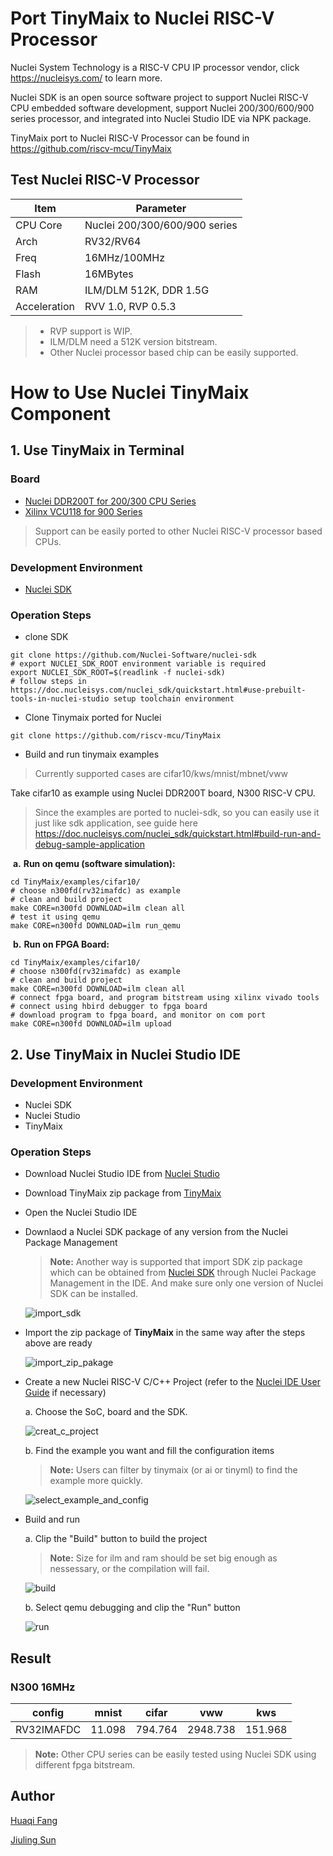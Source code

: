 # Port TinyMaix to Nuclei RISC-V Processor

Nuclei System Technology is a RISC-V CPU IP processor vendor, click https://nucleisys.com/ to learn more.

Nuclei SDK is an open source software project to support Nuclei RISC-V CPU embedded software development,
support Nuclei 200/300/600/900 series processor, and integrated into Nuclei Studio IDE via NPK package.

TinyMaix port to Nuclei RISC-V Processor can be found in https://github.com/riscv-mcu/TinyMaix

## Test Nuclei RISC-V Processor

| Item         | Parameter      |
| ------------ | -------------- |
| CPU Core     | Nuclei 200/300/600/900 series |
| Arch         | RV32/RV64      |
| Freq         | 16MHz/100MHz   |
| Flash        | 16MBytes       |
| RAM          | ILM/DLM 512K, DDR 1.5G  |
| Acceleration | RVV 1.0, RVP 0.5.3    |

> - RVP support is WIP.
> - ILM/DLM need a 512K version bitstream.
> - Other Nuclei processor based chip can be easily supported.

# How to Use Nuclei TinyMaix Component

## 1. Use TinyMaix  in Terminal

### Board

- [Nuclei DDR200T for 200/300 CPU Series](https://nucleisys.com/developboard.php#ddr200t)
- [Xilinx VCU118 for 900 Series](https://www.xilinx.com/products/boards-and-kits/vcu118.html)

> Support can be easily ported to other Nuclei RISC-V processor based CPUs.

### Development Environment

- [Nuclei SDK](https://github.com/Nuclei-Software/nuclei-sdk)

### Operation Steps

- clone SDK

~~~shell
git clone https://github.com/Nuclei-Software/nuclei-sdk
# export NUCLEI_SDK_ROOT environment variable is required
export NUCLEI_SDK_ROOT=$(readlink -f nuclei-sdk)
# follow steps in https://doc.nucleisys.com/nuclei_sdk/quickstart.html#use-prebuilt-tools-in-nuclei-studio setup toolchain environment
~~~

- Clone Tinymaix ported for Nuclei

~~~shell
git clone https://github.com/riscv-mcu/TinyMaix
~~~

- Build and run tinymaix examples

> Currently supported cases are cifar10/kws/mnist/mbnet/vww

Take cifar10 as example using Nuclei DDR200T board, N300 RISC-V CPU.

> Since the examples are ported to nuclei-sdk, so you can easily
> use it just like sdk application, see guide here
> https://doc.nucleisys.com/nuclei_sdk/quickstart.html#build-run-and-debug-sample-application

​    **a.** **Run on qemu (software simulation):**

```shell
cd TinyMaix/examples/cifar10/
# choose n300fd(rv32imafdc) as example
# clean and build project
make CORE=n300fd DOWNLOAD=ilm clean all
# test it using qemu
make CORE=n300fd DOWNLOAD=ilm run_qemu
```

​    **b.** **Run on FPGA Board:**

~~~shell
cd TinyMaix/examples/cifar10/
# choose n300fd(rv32imafdc) as example
# clean and build project
make CORE=n300fd DOWNLOAD=ilm clean all
# connect fpga board, and program bitstream using xilinx vivado tools
# connect using hbird debugger to fpga board
# download program to fpga board, and monitor on com port
make CORE=n300fd DOWNLOAD=ilm upload
~~~

## 2. Use TinyMaix  in Nuclei Studio IDE

### Development Environment

- Nuclei SDK
- Nuclei Studio
- TinyMaix

### Operation Steps

- Download Nuclei Studio IDE from [Nuclei Studio](https://www.rvmcu.com/nucleistudio.html)

- Download TinyMaix zip package from [TinyMaix](https://github.com/riscv-mcu/TinyMaix/tree/nuclei-main/)

- Open the Nuclei Studio IDE

- Downlaod a Nuclei SDK package of any version from the Nuclei Package Management

  > **Note:**  Another way is supported that import SDK zip package which can be obtained from [Nuclei SDK](https://github.com/Nuclei-Software/nuclei-sdk) through Nuclei Package Management in the IDE. And make sure only one version of Nuclei SDK can be installed.

  ![import_sdk](images/import_sdk.png)

- Import the zip package of **TinyMaix** in the same way after the steps above are ready

  ![import_zip_pakage](images/import_zip_pakage.png)

- Create a new Nuclei RISC-V C/C++ Project (refer to the [Nuclei IDE User Guide](https://www.nucleisys.com/upload/files/doc/nucleistudio/Nuclei_Studio_User_Guide_202212.pdf ) if necessary)

  a. Choose the SoC, board and the SDK.

  ![creat_c_project](images/creat_c_project.png)

   b. Find the example you want and fill the configuration items

  > **Note:** Users can filter by tinymaix (or ai or tinyml) to find the example  more quickly.

  ![select_example_and_config](images/select_example_and_config.png)

- Build and run

   a. Clip the "Build" button to build the project

  > **Note:** Size for ilm and ram should be set big enough as nessessary, or the compilation will fail.

  ![build](images/build.png)

   b. Select qemu debugging and clip the "Run" button

  ![run](images/run.png)

## Result

### N300 16MHz

| config | mnist | cifar | vww  | kws |
| ------ | ----- | ----- | ------ | -------- |
| RV32IMAFDC | 11.098 | 794.764 | 2948.738 | 151.968 |

> **Note:** Other CPU series can be easily tested using Nuclei SDK
> using different fpga bitstream.

## Author

[Huaqi Fang](https://github.com/fanghuaqi)

[Jiuling Sun](https://github.com/sunjiuling)